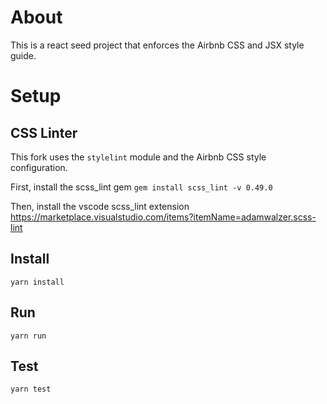 # About
This is a react seed project that enforces the Airbnb CSS and JSX style guide.


# Setup

## CSS Linter
This fork uses the `stylelint` module and the Airbnb CSS style configuration.

First, install the scss_lint gem 
`gem install scss_lint -v 0.49.0`

Then, install the vscode scss_lint extension
https://marketplace.visualstudio.com/items?itemName=adamwalzer.scss-lint

## Install
`yarn install`

## Run
`yarn run`

## Test
`yarn test`
